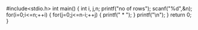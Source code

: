   #include<stdio.h> 
  int main()
  { 
  int i, j,n; 
  printf("no of rows");
  scanf("%d",&n);
  for(i=0;i<=n;++i)
  { 
  for(j=0;j<=n-i;++j)
   { 
   printf(" * "); 
   } 
   printf("\n"); 
   } 
   return 0; 
   }



